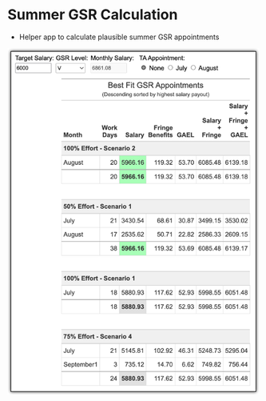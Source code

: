 # Summer GSR Calculation

- Helper app to calculate plausible summer GSR appointments

![summer gsr image](img/summer_gsr.png)
